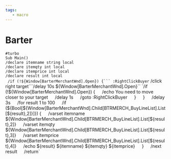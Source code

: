 ```yaml
---
tags:
   - macro
---
```

# Barter

`#turbo`  
`Sub Main()`  
`/declare itemname string local`  
`/declare itemqty int local`  
`/declare itemprice int local`  
`/declare result int local`  
````` /if (!${Window[BarterMerchantWnd].Open}) {``` :RightClickBuyer````` /click right target```/delay 10s ${Window[BarterMerchantWnd].Open}``  
`/if (!${Window[BarterMerchantWnd].Open}) {`  
`/echo You need to move closer to your target`  
`/delay 1s`  
`/goto :RightClickBuyer`  
`}`  
`}`  
`/delay 3s`  
`/for result 1 to 100`  
`/if (${Bool[${Window[BarterMerchantWnd].Child[BTRMERCH_BuyLineList].List[${result},2]}]}) {`  
`/varset itemname ${Window[BarterMerchantWnd].Child[BTRMERCH_BuyLineList].List[${result},2]}`  
`/varset itemqty ${Window[BarterMerchantWnd].Child[BTRMERCH_BuyLineList].List[${result},3]}`  
`/varset itemprice ${Window[BarterMerchantWnd].Child[BTRMERCH_BuyLineList].List[${result},4]}`  
`/echo ${result} ${itemname} ${itemqty} ${itemprice}`  
`}`  
`/next result`  
`/return`

